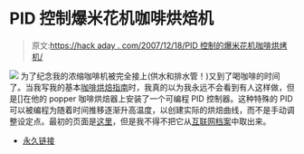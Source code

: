 # PID 控制爆米花机咖啡烘焙机

> 原文:[https://hack aday . com/2007/12/18/PID 控制的爆米花机咖啡烘烤机/](https://hackaday.com/2007/12/18/pid-controlled-popcorn-popper-coffee-roaster/)

![](../Images/b9fd53778947ee301ac7a1f473332c93.png)
为了纪念我的浓缩咖啡机被完全接上(供水和排水管！)又到了喝咖啡的时间了。当我写我的基本[咖啡烘焙指南](http://www.engadget.com/2006/02/28/how-to-make-a-popcorn-popper-coffee-roaster/)时，我真的以为我永远不会看到有人这样做，但是[]在他的 popper 咖啡烘焙器上安装了一个可编程 PID 控制器。这种特殊的 PID 可以被编程为随着时间推移逐渐升高温度，以创建实际的烘焙曲线，而不是手动调整设定点。最初的页面是[这里](http://members.cox.net/felixdial/PID/PID.shtml)，但是我不得不把它从[互联网档案](http://web.archive.org/web/20070401020253/http://members.cox.net/felixdial/PID/PID.shtml)中取出来。

*   [永久链接](http://web.archive.org/web/20070401020253/http://members.cox.net/felixdial/PID/PID.shtml)
